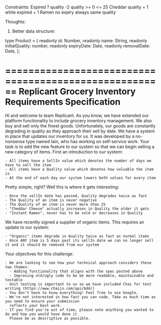 Constraints:
Expired ? quality -2
quality >= 0 <= 25
Cheddar quality + 1 while expired + 1 
Ramen no expiry always same quality

Thoughts:

1. Better data structure:

type Product = {
    readonly id: Number,
    readonly name: String,
    readonly initialQuality: number,
    readonly expiryDate: Date,
    readonly removalDate: Date,
};


  ======================================================
  Replicant Grocery Inventory Requirements Specification
  ======================================================

  Hi and welcome to team Replicant. As you know, we have extended our platform functionality to include 
  grocery inventory management. We also buy and sell only the finest goods. Unfortunately, our goods 
  are constantly degrading in quality as they approach their sell by date. We have a system in place 
  that updates our inventory for us. It was developed by a no-nonsense type named Iain, who has working 
  on self-service work. Your task is to add the new feature to our system so that we can begin selling 
  a new category of items. First an introduction to our system:

    - All items have a SellIn value which denotes the number of days we have to sell the item
    - All items have a Quality value which denotes how valuable the item is
    - At the end of each day our system lowers both values for every item

  Pretty simple, right? Well this is where it gets interesting:

    - Once the sellIn date has passed, Quality degrades twice as fast
    - The Quality of an item is never negative
    - The Quality of an item is never more than 25
    - "Cheddar Cheese" actually increases in Quality the older it gets
    - "Instant Ramen", never has to be sold or decreases in Quality

  We have recently signed a supplier of organic items. This requires an update to our system:

    - "Organic" items degrade in Quality twice as fast as normal items
    - Once ANY item is 5 days past its sellIn date we can no longer sell it and it should be removed from our system
  
  Your objectives for this challenge: 

    - We are looking to see how your technical approach considers these two themes:
      - Adding functionality that aligns with the spec posted above 
      - Improving old/ugly code to be be more readable, maintainable and testable
    - Unit testing is important to us so we have included Chai for test writing (https://www.chaijs.com/api/bdd/)
    - You don't have to know everything! Feel free to use Google. 
    - We're not interested in how fast you can code. Take as much time as you need to ensure your submission 
      reflects your best work.
    - If you find you're out of time, please note anything you wanted to do and how you would have done it.
      Please be as descriptive as possible.